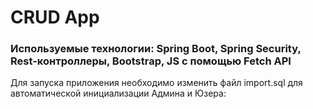 <h1 align="left">CRUD App</h1> 
<h3 align="left">Используемые технологии: Spring Boot, Spring Security, Rest-контроллеры, Bootstrap, JS c помощью Fetch API</h3>
<p align="left">Для запуска приложения необходимо изменить файл import.sql для автоматической инициализации Админа и Юзера: </p>
